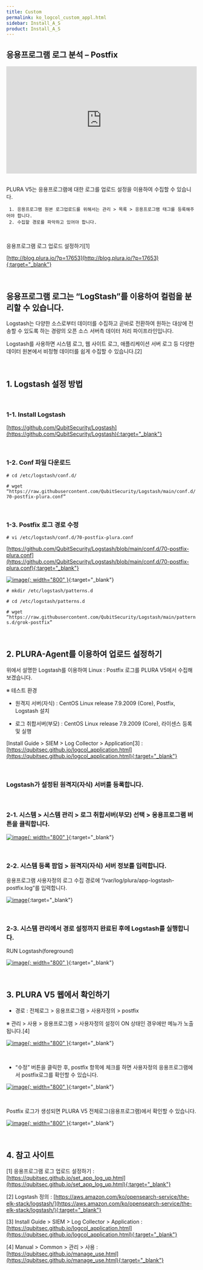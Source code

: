 ```yaml
---
title: Custom
permalink: ko_logcol_custom_appl.html
sidebar: Install_A_S
product: Install_A_S
---
```


## 응용프로그램 로그 분석 – Postfix

<style>.embed-container { position: relative; padding-bottom: 56.25%; height: 0; overflow: hidden; max-width: 100%; } .embed-container iframe, .embed-container object, .embed-container embed { position: absolute; top: 0; left: 0; width: 100%; height: 100%; }</style><div class='embed-container'><iframe src='https://www.youtube.com/embed/YmWLsadlIdM' frameborder='0' allowfullscreen></iframe></div>

<br />

PLURA V5는 응용프로그램에 대한 로그를 업로드 설정을 이용하여 수집할 수 있습니다.

     1. 응용프로그램 원본 로그업로드를 위해서는 관리 > 목록 > 응용프로그램 태그를 등록해주어야 합니다.
     2. 수집할 경로를 파악하고 있어야 합니다.

<br />

응용프로그램 로그 업로드 설정하기[1]

[http://blog.plura.io/?p=17653](http://blog.plura.io/?p=17653){:target="_blank"}

<br />

## 응용프로그램 로그는 “LogStash”를 이용하여 컬럼을 분리할 수 있습니다.

Logstash는 다양한 소스로부터 데이터를 수집하고 곧바로 전환하여 원하는 대상에 전송할 수 있도록 하는 경량의 오픈 소스 서버측 데이터 처리 파이프라인입니다.

Logstash를 사용하면 시스템 로그, 웹 사이트 로그, 애플리케이션 서버 로그 등 다양한 데이터 원본에서 비정형 데이터를 쉽게 수집할 수 있습니다.[2]

<br />

## 1. Logstash 설정 방법

<br />

### 1-1. Install Logstash
[https://github.com/QubitSecurity/Logstash](https://github.com/QubitSecurity/Logstash){:target="_blank"}

<br />

### 1-2. Conf 파일 다운로드
`# cd /etc/logstash/conf.d/`

`# wget “https://raw.githubusercontent.com/QubitSecurity/Logstash/main/conf.d/70-postfix-plura.conf”`

<br />

### 1-3. Postfix 로그 경로 수정

`# vi /etc/logstash/conf.d/70-postfix-plura.conf`

[https://github.com/QubitSecurity/Logstash/blob/main/conf.d/70-postfix-plura.conf](https://github.com/QubitSecurity/Logstash/blob/main/conf.d/70-postfix-plura.conf){:target="_blank"}

[![image](/docs/images/Ins_G/LogCol_Customapp/2.png){: width="800" }](/docs/images/Ins_G/LogCol_Customapp/2.png){:target="_blank"}

`# mkdir /etc/logstash/patterns.d`

`# cd /etc/logstash/patterns.d`

`# wget “https://raw.githubusercontent.com/QubitSecurity/Logstash/main/patterns.d/grok-postfix”`

<br />

## 2. PLURA-Agent를 이용하여 업로드 설정하기

위에서 설명한 Logstash를 이용하여 Linux : Postfix 로그를 PLURA V5에서 수집해보겠습니다.

※ 테스트 환경

- 원격지 서버(자식) : CentOS Linux release 7.9.2009 (Core), Postfix, Logstash 설치

- 로그 취합서버(부모) : CentOS Linux release 7.9.2009 (Core), 라이센스 등록 및 실행

[Install Guide > SIEM > Log Collector > Application[3] : [https://qubitsec.github.io/logcol_application.html](https://qubitsec.github.io/logcol_application.html){:target="_blank"}

<br />

### Logstash가 설정된 원격지(자식) 서버를 등록합니다.

<br />

### 2-1. 시스템  > 시스템 관리 > 로그 취합서버(부모) 선택 > 응용프로그램 버튼을 클릭합니다.  

[![image](/docs/images/Ins_G/LogCol_Customapp/3.png){: width="800" }](/docs/images/Ins_G/LogCol_Customapp/3.png){:target="_blank"}

<br />

### 2-2. 시스템 등록 팝업 > 원격지(자식) 서버 정보를 입력합니다.
응용프로그램 사용자정의 로그 수집 경로에 “/var/log/plura/app-logstash-postfix.log”를 입력합니다.

[![image](/docs/images/Ins_G/LogCol_Customapp/4.png)](/docs/images/Ins_G/LogCol_Customapp/4.png){:target="_blank"}

<br />

### 2-3. 시스템 관리에서 경로 설정까지 완료된 후에 Logstash를 실행합니다.

RUN Logstash(foreground)

[![image](/docs/images/Ins_G/LogCol_Customapp/5.png){: width="800" }](/docs/images/Ins_G/LogCol_Customapp/5.png){:target="_blank"}

<br />

## 3. PLURA V5 웹에서 확인하기

- 경로 : 전체로그 > 응용프로그램 > 사용자정의 > postfix

※ 관리 > 사용 > 응용프로그램 > 사용자정의 설정이 ON 상태인 경우에만 메뉴가 노출됩니다.[4]

[![image](/docs/images/Ins_G/LogCol_Customapp/6.png){: width="800" }](/docs/images/Ins_G/LogCol_Customapp/6.png){:target="_blank"}

<br />

- “수정” 버튼을 클릭한 후, postfix 항목에 체크를 하면 사용자정의 응용프로그램에서 postfix로그를 확인할 수 있습니다.


[![image](/docs/images/Ins_G/LogCol_Customapp/7.png){: width="800" }](/docs/images/Ins_G/LogCol_Customapp/7.png){:target="_blank"}

<br />

Postfix 로그가 생성되면 PLURA V5 전체로그(응용프로그램)에서 확인할 수 있습니다.

[![image](/docs/images/Ins_G/LogCol_Customapp/8.png){: width="800" }](/docs/images/Ins_G/LogCol_Customapp/8.png){:target="_blank"}

<br />

## 4. 참고 사이트
[1] 응용프로그램 로그 업로드 설정하기 : [https://qubitsec.github.io/set_app_log_up.html](https://qubitsec.github.io/set_app_log_up.html){:target="_blank"}

[2] Logstash 정의 : [https://aws.amazon.com/ko/opensearch-service/the-elk-stack/logstash/](https://aws.amazon.com/ko/opensearch-service/the-elk-stack/logstash/){:target="_blank"}

[3] Install Guide > SIEM > Log Collector > Application : [https://qubitsec.github.io/logcol_application.html](https://qubitsec.github.io/logcol_application.html){:target="_blank"}

[4] Manual > Common > 관리 > 사용 : [https://qubitsec.github.io/manage_use.html](https://qubitsec.github.io/manage_use.html){:target="_blank"}